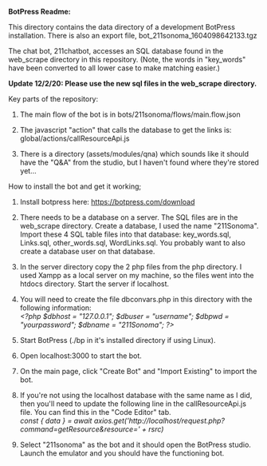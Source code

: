 **BotPress Readme:**

This directory contains the data directory of a development BotPress
installation. There is also an export file,
bot\_211sonoma\_1604098642133.tgz

The chat bot, 211chatbot, accesses an SQL database found in the
web\_scrape directory in this repository. (Note, the words in
"key\_words" have been converted to all lower case to make matching
easier.)

**Update 12/2/20: Please use the new sql files in the web\_scrape
directory.**

Key parts of the repository:

1.  The main flow of the bot is in bots/211sonoma/flows/main.flow.json

2.  The javascript "action" that calls the database to get the links is:
    global/actions/callResourceApi.js

3.  There is a directory (assets/modules/qna) which sounds like it
    should have the "Q&A" from the studio, but I haven't found where
    they're stored yet...

How to install the bot and get it working;

1.  Install botpress here: https://botpress.com/download

2.  There needs to be a database on a server. The SQL files are in the
    web\_scrape directory. Create a database, I used the name
    "211Sonoma". Import these 4 SQL table files into that database:
    key\_words.sql, Links.sql, other\_words.sql, WordLinks.sql. You
    probably want to also create a database user on that database.

3.  In the server directory copy the 2 php files from the php directory.
    I used Xampp as a local server on my machine, so the files went into
    the htdocs directory. Start the server if localhost.

4.  You will need to create the file dbconvars.php in this directory
    with the following information:\
    *\<?php \$dbhost = \"127.0.0.1\"; \$dbuser = \"username\"; \$dbpwd =
    \"yourpassword\"; \$dbname = \"211Sonoma\"; ?\>*

5.  Start BotPress (./bp in it's installed directory if using Linux).

6.  Open localhost:3000 to start the bot.

7.  On the main page, click "Create Bot" and "Import Existing" to import
    the bot.

8.  If you're not using the localhost database with the same name as I
    did, then you'll need to update the following line in the
    callResourceApi.js file. You can find this in the "Code Editor"
    tab.\
    *const { data } = await
    axios.get(\'http://localhost/request.php?command=getResource&resource=\' +
    rsrc)*

9.  Select "211sonoma" as the bot and it should open the BotPress
    studio. Launch the emulator and you should have the functioning bot.
